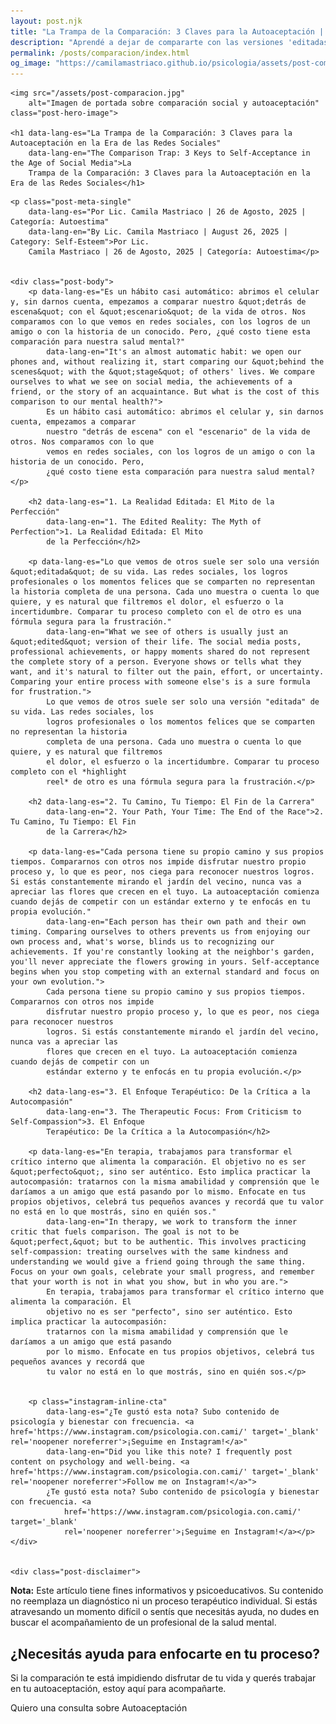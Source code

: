 ```yaml
---
layout: post.njk
title: "La Trampa de la Comparación: 3 Claves para la Autoaceptación | Blog Camila Mastriaco"
description: "Aprendé a dejar de compararte con las versiones 'editadas' de otros en redes sociales. Enfocate en tu propio proceso y fortalecé tu autoaceptación."
permalink: /posts/comparacion/index.html
og_image: "https://camilamastriaco.github.io/psicologia/assets/post-comparacion.jpg"
---
```




    
    <img src="/assets/post-comparacion.jpg"
        alt="Imagen de portada sobre comparación social y autoaceptación" class="post-hero-image">

    <h1 data-lang-es="La Trampa de la Comparación: 3 Claves para la Autoaceptación en la Era de las Redes Sociales"
        data-lang-en="The Comparison Trap: 3 Keys to Self-Acceptance in the Age of Social Media">La
        Trampa de la Comparación: 3 Claves para la Autoaceptación en la Era de las Redes Sociales</h1>
<div id="share-buttons-container"></div>

    <p class="post-meta-single"
        data-lang-es="Por Lic. Camila Mastriaco | 26 de Agosto, 2025 | Categoría: Autoestima"
        data-lang-en="By Lic. Camila Mastriaco | August 26, 2025 | Category: Self-Esteem">Por Lic.
        Camila Mastriaco | 26 de Agosto, 2025 | Categoría: Autoestima</p>

    
    <div class="post-body">
        <p data-lang-es="Es un hábito casi automático: abrimos el celular y, sin darnos cuenta, empezamos a comparar nuestro &quot;detrás de escena&quot; con el &quot;escenario&quot; de la vida de otros. Nos comparamos con lo que vemos en redes sociales, con los logros de un amigo o con la historia de un conocido. Pero, ¿qué costo tiene esta comparación para nuestra salud mental?"
            data-lang-en="It's an almost automatic habit: we open our phones and, without realizing it, start comparing our &quot;behind the scenes&quot; with the &quot;stage&quot; of others' lives. We compare ourselves to what we see on social media, the achievements of a friend, or the story of an acquaintance. But what is the cost of this comparison to our mental health?">
            Es un hábito casi automático: abrimos el celular y, sin darnos cuenta, empezamos a comparar
            nuestro "detrás de escena" con el "escenario" de la vida de otros. Nos comparamos con lo que
            vemos en redes sociales, con los logros de un amigo o con la historia de un conocido. Pero,
            ¿qué costo tiene esta comparación para nuestra salud mental?</p>

        <h2 data-lang-es="1. La Realidad Editada: El Mito de la Perfección"
            data-lang-en="1. The Edited Reality: The Myth of Perfection">1. La Realidad Editada: El Mito
            de la Perfección</h2>

        <p data-lang-es="Lo que vemos de otros suele ser solo una versión &quot;editada&quot; de su vida. Las redes sociales, los logros profesionales o los momentos felices que se comparten no representan la historia completa de una persona. Cada uno muestra o cuenta lo que quiere, y es natural que filtremos el dolor, el esfuerzo o la incertidumbre. Comparar tu proceso completo con el de otro es una fórmula segura para la frustración."
            data-lang-en="What we see of others is usually just an &quot;edited&quot; version of their life. The social media posts, professional achievements, or happy moments shared do not represent the complete story of a person. Everyone shows or tells what they want, and it's natural to filter out the pain, effort, or uncertainty. Comparing your entire process with someone else's is a sure formula for frustration.">
            Lo que vemos de otros suele ser solo una versión "editada" de su vida. Las redes sociales, los
            logros profesionales o los momentos felices que se comparten no representan la historia
            completa de una persona. Cada uno muestra o cuenta lo que quiere, y es natural que filtremos
            el dolor, el esfuerzo o la incertidumbre. Comparar tu proceso completo con el *highlight
            reel* de otro es una fórmula segura para la frustración.</p>

        <h2 data-lang-es="2. Tu Camino, Tu Tiempo: El Fin de la Carrera"
            data-lang-en="2. Your Path, Your Time: The End of the Race">2. Tu Camino, Tu Tiempo: El Fin
            de la Carrera</h2>

        <p data-lang-es="Cada persona tiene su propio camino y sus propios tiempos. Compararnos con otros nos impide disfrutar nuestro propio proceso y, lo que es peor, nos ciega para reconocer nuestros logros. Si estás constantemente mirando el jardín del vecino, nunca vas a apreciar las flores que crecen en el tuyo. La autoaceptación comienza cuando dejás de competir con un estándar externo y te enfocás en tu propia evolución."
            data-lang-en="Each person has their own path and their own timing. Comparing ourselves to others prevents us from enjoying our own process and, what's worse, blinds us to recognizing our achievements. If you're constantly looking at the neighbor's garden, you'll never appreciate the flowers growing in yours. Self-acceptance begins when you stop competing with an external standard and focus on your own evolution.">
            Cada persona tiene su propio camino y sus propios tiempos. Compararnos con otros nos impide
            disfrutar nuestro propio proceso y, lo que es peor, nos ciega para reconocer nuestros
            logros. Si estás constantemente mirando el jardín del vecino, nunca vas a apreciar las
            flores que crecen en el tuyo. La autoaceptación comienza cuando dejás de competir con un
            estándar externo y te enfocás en tu propia evolución.</p>

        <h2 data-lang-es="3. El Enfoque Terapéutico: De la Crítica a la Autocompasión"
            data-lang-en="3. The Therapeutic Focus: From Criticism to Self-Compassion">3. El Enfoque
            Terapéutico: De la Crítica a la Autocompasión</h2>

        <p data-lang-es="En terapia, trabajamos para transformar el crítico interno que alimenta la comparación. El objetivo no es ser &quot;perfecto&quot;, sino ser auténtico. Esto implica practicar la autocompasión: tratarnos con la misma amabilidad y comprensión que le daríamos a un amigo que está pasando por lo mismo. Enfocate en tus propios objetivos, celebrá tus pequeños avances y recordá que tu valor no está en lo que mostrás, sino en quién sos."
            data-lang-en="In therapy, we work to transform the inner critic that fuels comparison. The goal is not to be &quot;perfect,&quot; but to be authentic. This involves practicing self-compassion: treating ourselves with the same kindness and understanding we would give a friend going through the same thing. Focus on your own goals, celebrate your small progress, and remember that your worth is not in what you show, but in who you are.">
            En terapia, trabajamos para transformar el crítico interno que alimenta la comparación. El
            objetivo no es ser "perfecto", sino ser auténtico. Esto implica practicar la autocompasión:
            tratarnos con la misma amabilidad y comprensión que le daríamos a un amigo que está pasando
            por lo mismo. Enfocate en tus propios objetivos, celebrá tus pequeños avances y recordá que
            tu valor no está en lo que mostrás, sino en quién sos.</p>

        
        <p class="instagram-inline-cta"
            data-lang-es="¿Te gustó esta nota? Subo contenido de psicología y bienestar con frecuencia. <a href='https://www.instagram.com/psicologia.con.cami/' target='_blank' rel='noopener noreferrer'>¡Seguime en Instagram!</a>"
            data-lang-en="Did you like this note? I frequently post content on psychology and well-being. <a href='https://www.instagram.com/psicologia.con.cami/' target='_blank' rel='noopener noreferrer'>Follow me on Instagram!</a>">
            ¿Te gustó esta nota? Subo contenido de psicología y bienestar con frecuencia. <a
                href='https://www.instagram.com/psicologia.con.cami/' target='_blank'
                rel='noopener noreferrer'>¡Seguime en Instagram!</a></p>
    </div>

    
    <div class="post-disclaimer">
<p data-lang-es="<strong>Nota:</strong> Este artículo tiene fines informativos y psicoeducativos. Su contenido no reemplaza un diagnóstico ni un proceso terapéutico individual. Si estás atravesando un momento difícil o sentís que necesitás ayuda, no dudes en buscar el acompañamiento de un profesional de la salud mental." data-lang-en="<strong>Disclaimer:</strong> This article is for informational and psychoeducational purposes only. It is not a substitute for a professional diagnosis or an individual therapeutic process. If you are going through a difficult time or feel you need help, do not hesitate to seek support from a mental health professional.">
<strong>Nota:</strong> Este artículo tiene fines informativos y psicoeducativos. Su contenido no reemplaza un diagnóstico ni un proceso terapéutico individual. Si estás atravesando un momento difícil o sentís que necesitás ayuda, no dudes en buscar el acompañamiento de un profesional de la salud mental.
</p>
</div>

<section id="cta-post" class="animate-on-scroll">
        <h2 data-lang-es="¿Necesitás ayuda para enfocarte en tu proceso?"
            data-lang-en="Do you need help focusing on your process?">¿Necesitás ayuda para enfocarte en
            tu proceso?</h2>
        <p data-lang-es="Si la comparación te está impidiendo disfrutar de tu vida y querés trabajar en tu autoaceptación, estoy aquí para acompañarte."
            data-lang-en="If comparison is preventing you from enjoying your life and you want to work on your self-acceptance, I'm here to support you.">
            Si la comparación te está impidiendo disfrutar de tu vida y querés trabajar en tu
            autoaceptación, estoy aquí para acompañarte.</p>
        <a class="btn whatsapp-trigger" data-location="post_comparacion_cta" target="_blank"
            rel="noopener noreferrer" data-lang-es="Quiero una consulta sobre Autoaceptación"
            data-lang-en="I want a consultation about Self-Acceptance"
            data-whatsapp-es="Hola Camila, leí tu nota sobre Comparación y Autoaceptación y quisiera consultarte sobre las sesiones."
            data-whatsapp-en="Hi Camila, I read your note about Comparison and Self-Acceptance and would like to ask about the sessions.">Quiero
            una consulta sobre Autoaceptación</a>
    </section>
